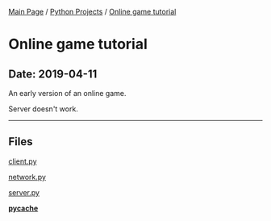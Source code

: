 [Main Page](/) / [Python Projects](/python) / [Online game tutorial](/python/2019-04-11_Online_game_tutorial)

# Online game tutorial

## Date: 2019-04-11

An early version of an online game.

Server doesn't work.

-----

## Files

[client.py](client.py)

[network.py](network.py)

[server.py](server.py)

[__pycache__](__pycache__)